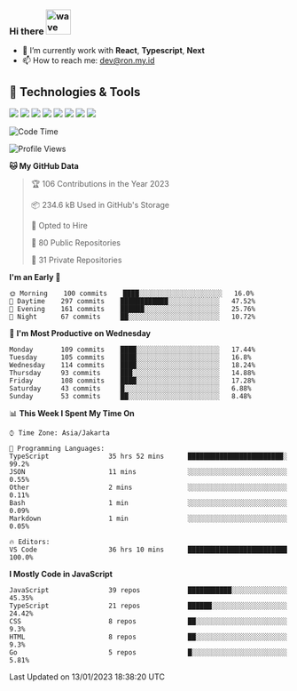 ### Hi there <img src="https://i.ibb.co/q0Hx1KK/wave.gif" alt="wave" width="45px">

- 🌱 I’m currently work with **React**, **Typescript**, **Next**
- 📫 How to reach me: dev@ron.my.id

## 🔧 Technologies & Tools

![](https://img.shields.io/badge/OS-Linux-informational?style=flat&logo=linux&logoColor=white&color=2bbc8a)
![](https://img.shields.io/badge/OS-Windows-informational?style=flat&logo=windows&logoColor=white&color=2bbc8a)
![](https://img.shields.io/badge/Code-JavaScript-informational?style=flat&logo=javascript&logoColor=white&color=2bbc8a)
![](https://img.shields.io/badge/Code-Golang-informational?style=flat&logo=go&logoColor=white&color=2bbc8a)
![](https://img.shields.io/badge/Code-React-informational?style=flat&logo=react&logoColor=white&color=2bbc8a)
![](https://img.shields.io/badge/Code-Next-informational?style=flat&logo=next.js&logoColor=white&color=2bbc8a)
![](https://img.shields.io/badge/Shell-Bash-informational?style=flat&logo=gnu-bash&logoColor=white&color=2bbc8a)
![](https://img.shields.io/badge/Tools-Docker-informational?style=flat&logo=docker&logoColor=white&color=2bbc8a)

<!--START_SECTION:waka-->
![Code Time](http://img.shields.io/badge/Code%20Time-929%20hrs%2028%20mins-blue)

![Profile Views](http://img.shields.io/badge/Profile%20Views-1-blue)

**🐱 My GitHub Data** 

> 🏆 106 Contributions in the Year 2023
 > 
> 📦 234.6 kB Used in GitHub's Storage 
 > 
> 💼 Opted to Hire
 > 
> 📜 80 Public Repositories 
 > 
> 🔑 31 Private Repositories  
 > 
**I'm an Early 🐤** 

```text
🌞 Morning    100 commits    ████░░░░░░░░░░░░░░░░░░░░░   16.0% 
🌆 Daytime    297 commits    ████████████░░░░░░░░░░░░░   47.52% 
🌃 Evening    161 commits    ██████░░░░░░░░░░░░░░░░░░░   25.76% 
🌙 Night      67 commits     ██░░░░░░░░░░░░░░░░░░░░░░░   10.72%

```
📅 **I'm Most Productive on Wednesday** 

```text
Monday       109 commits    ████░░░░░░░░░░░░░░░░░░░░░   17.44% 
Tuesday      105 commits    ████░░░░░░░░░░░░░░░░░░░░░   16.8% 
Wednesday    114 commits    ████░░░░░░░░░░░░░░░░░░░░░   18.24% 
Thursday     93 commits     ███░░░░░░░░░░░░░░░░░░░░░░   14.88% 
Friday       108 commits    ████░░░░░░░░░░░░░░░░░░░░░   17.28% 
Saturday     43 commits     █░░░░░░░░░░░░░░░░░░░░░░░░   6.88% 
Sunday       53 commits     ██░░░░░░░░░░░░░░░░░░░░░░░   8.48%

```


📊 **This Week I Spent My Time On** 

```text
⌚︎ Time Zone: Asia/Jakarta

💬 Programming Languages: 
TypeScript               35 hrs 52 mins      ████████████████████████░   99.2% 
JSON                     11 mins             ░░░░░░░░░░░░░░░░░░░░░░░░░   0.55% 
Other                    2 mins              ░░░░░░░░░░░░░░░░░░░░░░░░░   0.11% 
Bash                     1 min               ░░░░░░░░░░░░░░░░░░░░░░░░░   0.09% 
Markdown                 1 min               ░░░░░░░░░░░░░░░░░░░░░░░░░   0.05%

🔥 Editors: 
VS Code                  36 hrs 10 mins      █████████████████████████   100.0%

```

**I Mostly Code in JavaScript** 

```text
JavaScript               39 repos            ███████████░░░░░░░░░░░░░░   45.35% 
TypeScript               21 repos            ██████░░░░░░░░░░░░░░░░░░░   24.42% 
CSS                      8 repos             ██░░░░░░░░░░░░░░░░░░░░░░░   9.3% 
HTML                     8 repos             ██░░░░░░░░░░░░░░░░░░░░░░░   9.3% 
Go                       5 repos             █░░░░░░░░░░░░░░░░░░░░░░░░   5.81%

```



 Last Updated on 13/01/2023 18:38:20 UTC
<!--END_SECTION:waka-->
